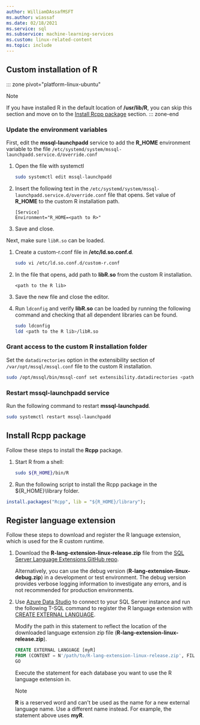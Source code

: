 ```yaml
---
author: WilliamDAssafMSFT
ms.author: wiassaf
ms.date: 02/18/2021
ms.service: sql
ms.subservice: machine-learning-services
ms.custom: linux-related-content
ms.topic: include
---
```

## Custom installation of R

::: zone pivot="platform-linux-ubuntu"
> [!NOTE]
> If you have installed R in the default location of **/usr/lib/R**, you can skip this section and move on to the [Install Rcpp package](#install-rcpp-package-linux) section.
::: zone-end

### Update the environment variables

First, edit the **mssql-launchpadd** service to add the **R_HOME** environment variable to the file `/etc/systemd/system/mssql-launchpadd.service.d/override.conf`

1. Open the file with systemctl

    ```bash
    sudo systemctl edit mssql-launchpadd
    ```

1. Insert the following text in the `/etc/systemd/system/mssql-launchpadd.service.d/override.conf` file that opens. Set value of **R_HOME** to the custom R installation path.

    ```text
    [Service]
    Environment="R_HOME=<path to R>"
    ```

1. Save and close.

Next, make sure `libR.so` can be loaded.

1. Create a custom-r.conf file in **/etc/ld.so.conf.d**.

    ```bash
    sudo vi /etc/ld.so.conf.d/custom-r.conf
    ```

1. In the file that opens, add path to **libR.so** from the custom R installation.

    ```
    <path to the R lib>
    ```

1. Save the new file and close the editor.

1. Run `ldconfig` and verify **libR.so** can be loaded by running the following command and checking that all dependent libraries can be found.

    ```bash
    sudo ldconfig
    ldd <path to the R lib>/libR.so
    ```

### Grant access to the custom R installation folder

Set the `datadirectories` option in the extensibility section of `/var/opt/mssql/mssql.conf` file to the custom R installation.

```bash
sudo /opt/mssql/bin/mssql-conf set extensibility.datadirectories <path to R>
```

### Restart mssql-launchpadd service

Run the following command to restart **mssql-launchpadd**.

```bash
sudo systemctl restart mssql-launchpadd
```

<a name="install-rcpp-package-linux"></a>

## Install Rcpp package

Follow these steps to install the **Rcpp** package.

1. Start R from a shell:

    ```bash
    sudo ${R_HOME}/bin/R
    ```

1. Run the following script to install the Rcpp package in the ${R_HOME}\library folder.

  ```R
  install.packages("Rcpp", lib = "${R_HOME}/library");
  ```

## Register language extension

Follow these steps to download and register the R language extension, which is used for the R custom runtime.

1. Download the **R-lang-extension-linux-release.zip** file from the [SQL Server Language Extensions GitHub repo](https://github.com/microsoft/sql-server-language-extensions/releases).

    Alternatively, you can use the debug version (**R-lang-extension-linux-debug.zip**) in a development or test environment. The debug version provides verbose logging information to investigate any errors, and is not recommended for production environments.

1. Use [Azure Data Studio](../../../azure-data-studio/what-is-azure-data-studio.md) to connect to your SQL Server instance and run the following T-SQL command to register the R language extension with [CREATE EXTERNAL LANGUAGE](../../../t-sql/statements/create-external-language-transact-sql.md). 

    Modify the path in this statement to reflect the location of the downloaded language extension zip file (**R-lang-extension-linux-release.zip**).

    ```sql
    CREATE EXTERNAL LANGUAGE [myR]
    FROM (CONTENT = N'/path/to/R-lang-extension-linux-release.zip', FILE_NAME = 'libRExtension.so.1.1');
    GO
    ```

    Execute the statement for each database you want to use the R language extension in.

    > [!NOTE]
    > **R** is a reserved word and can't be used as the name for a new external language name. Use a different name instead. For example, the statement above uses **myR**.
